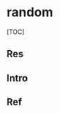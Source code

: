 # random

[TOC]



## Res


## Intro


## Ref
[Random Numbers in Python]: https://www.geeksforgeeks.org/random-numbers-in-python/

[Python | Generate random string of given length]: https://www.geeksforgeeks.org/python-generate-random-string-of-given-length/